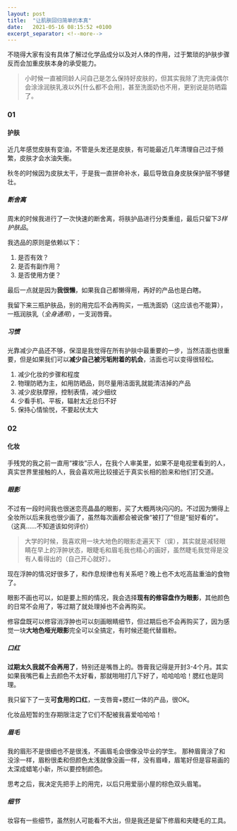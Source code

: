 ```yaml
---
layout: post
title:  "让肌肤回归简单的本真"
date:   2021-05-16 08:15:52 +0100
excerpt_separator: <!--more-->
---
```


不晓得大家有没有具体了解过化学品成分以及对人体的作用，过于繁琐的护肤步骤反而会加重皮肤本身的承受能力。

<!--more-->

> 小时候一直被同龄人问自己是怎么保持好皮肤的，但其实我除了洗完澡偶尔会涂涂润肤乳液以外[什么都不会用]，甚至洗面奶也不用，更别说是防晒霜了。

### 01

#### 护肤

近几年感觉皮肤有变油，不管是头发还是皮肤，有可能最近几年清理自己过于频繁，皮肤才会水油失衡。

秋冬的时候因为皮肤太干，于是我一直拼命补水，最后导致自身皮肤保护层不够健壮。

##### 断舍离

周末的时候我进行了一次快速的断舍离，将肤护品进行分类重组，最后只留下*3样护肤品*。

我选品的原则是依赖以下：

1. 是否有效？
2. 是否有副作用？
3. 是否使用方便？

最后一点就是因为**我很懒**，如果我自己都懒得用，再好的产品也是白瞎。

我留下来三瓶护肤品，别的用完后不会再购买，一瓶洗面奶（这应该也不能算），一瓶润肤乳（*全身通用*），一支润唇膏。

##### 习惯

光靠减少产品还不够，保湿是我觉得在所有护肤中最重要的一步，当然洁面也很重要，但是如果我们可以**减少自己被污垢附着的机会**，洁面也可以变得很轻松。

1. 减少化妆的步骤和程度
2. 物理防晒为主，如用防晒品，则尽量用洁面乳就能清洁掉的产品
3. 减少皮肤摩擦，控制表情，减少细纹
4. 少看手机、平板，辐射太近总归不好
5. 保持心情愉悦，不要起伏太大


### 02

#### 化妆

手残党的我之前一直用“裸妆”示人，在我个人审美里，如果不是电视里看到的人，真实世界里接触的人，我会喜欢用比较接近于真实长相的脸来和他们打交道。

##### 眼影

不过有一段时间我也很迷恋亮晶晶的眼影，买了大概两块闪闪的。不过因为懒得上全妆所以后来我也很少画了，虽然每次画都会被说像“被打了”但是“挺好看的”。（这真……不知道该如何评价）

> 大学的时候，我喜欢用一块大地色的眼影走遍天下（误），其实就是减轻眼睛在早上的浮肿状态，眼睫毛和眉毛我也精心的画好，虽然睫毛我觉得是没有人看得出的（自己开心就好）。

现在浮肿的情况好很多了，和作息规律也有关系吧？晚上也不太吃高盐重油的食物了。

眼影不画也可以，如是要上照的情况，我会选择**现有的修容盘作为眼影**，其他颜色的日常不会用了，等过期了就处理掉也不会再购买。

修容盘既可以修容消浮肿也可以刻画眼睛细节，但过期后也不会再购买了，因为感觉一块**大地色哑光眼影**完全可以全搞定，有时候还能代替眉粉。

##### 口红

**过期太久我就不会再用了**，特别还是嘴唇上的。唇膏我记得是开封3-4个月。其实如果我嘴巴看上去颜色不太好看，那就啪啪打几下好了，哈哈哈哈！腮红也是同理。

我只留下了一支**可食用的口红**，一支唇膏+腮红一体的产品，很OK。

化妆品短暂的生存期限注定了它们不配被我喜爱哈哈哈！

##### 眉毛

我的眉形不是很细也不是很浅，不画眉毛会很像没毕业的学生。
那种眉膏涂了和没涂一样，眉粉很柔和但颜色太浅就像没画一样，没有眉峰，眉笔好但是容易画的太深成蜡笔小新，所以要控制颜色。

思考之后，我决定先把手上的用完，以后只用爱丽小屋的棕色双头眉笔。

##### 细节

妆容有一些细节，虽然别人可能看不大出，但是我还是留下修眉和夹睫毛的工具。